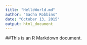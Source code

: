 ```yaml
---
title: "HelloWorld.md"
author: "Sacha Robbins"
date: "October 13, 2015"
output: html_document
---
```


##This is an R Markdown document. 